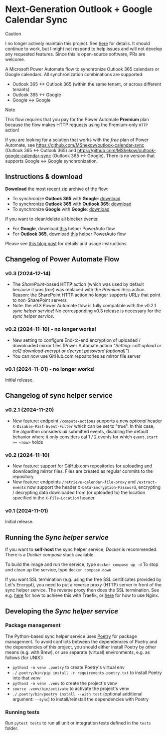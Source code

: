 # Next-Generation Outlook + Google Calendar Sync

> [!CAUTION]
> I no longer actively maintain this project. See [here](https://github.com/MShekow/ng-outlook-google-calendar-sync/issues/20#issuecomment-2537932248) for details. It should continue to work, but I might not respond to help issues and will not develop any requested features. Since this is open-source software, PRs are welcome.

A Microsoft Power Automate flow to synchronize Outlook 365 calendars or Google calendars. All synchronization combinations are supported:
- Outlook 365 <-> Outlook 365 (within the same tenant, or across different tenants)
- Outlook 365 <-> Google
- Google <-> Google

> [!NOTE]  
> This flow requires that you pay for the Power Automate **Premium** plan because the flow makes HTTP requests using the Premium-only `HTTP` action!
>
> If you are looking for a solution that works with the _free_ plan of Power Automate, see https://github.com/MShekow/outlook-calendar-sync (Outlook 365 <-> Outlook 365) and https://github.com/MShekow/outlook-google-calendar-sync (Outlook 365 <-> Google). There is no version that supports Google <-> Google synchronization.

## Instructions & download

**Download** the most recent zip archive of the flow:
- To synchronize **Outlook 365** with **Google**: [download](https://github.com/MShekow/ng-outlook-google-calendar-sync/raw/refs/heads/main/Power%20Automate%20flows/v0.3/NG-Outlook-Google-calendar-sync-v0.3.zip)
- To synchronize **Outlook 365** with **Outlook 365**: [download](https://github.com/MShekow/ng-outlook-google-calendar-sync/raw/refs/heads/main/Power%20Automate%20flows/v0.3/NG-Outlook-calendar-sync-v0.3.zip)
- To synchronize **Google** with **Google**: [download](https://github.com/MShekow/ng-outlook-google-calendar-sync/raw/refs/heads/main/Power%20Automate%20flows/v0.3/NG-Google-calendar-sync-v0.3.zip)

If you want to clean/delete all blocker events:

- For **Google**, download [this](https://github.com/MShekow/ng-outlook-google-calendar-sync/raw/refs/heads/main/Power%20Automate%20flows/Delete%20SyncBlocker%20events%20(Google).zip) helper PowerAuto flow
- For **Outlook 365**, download [this](https://github.com/MShekow/ng-outlook-google-calendar-sync/raw/refs/heads/main/Power%20Automate%20flows/Delete%20SyncBlocker%20events%20(Outlook).zip) helper PowerAuto flow

Please see [this blog post](https://www.augmentedmind.de/2024/11/01/ng-calendar-sync-outlook-google/) for details and usage instructions.

## Changelog of Power Automate Flow

### v0.3 (2024-12-14)

* The _SharePoint_-based **HTTP** action (which was used by default because it was _free_) was replaced with the _Premium_ `Http` action. Reason: the SharePoint HTTP action no longer supports URLs that point to _non_-SharePoint servers
* Note: the v0.3 Power Automate flow is fully compatible with the v0.2.1 _sync helper service_! No corresponding v0.3 release is necessary for the _sync helper service_.

### v0.2 (2024-11-10) - **no longer works!**

* New setting to configure End-to-end encryption of uploaded / downloaded mirror files (Power Automate action _"Setting: cal1 upload or cal2 download encrypt or decrypt password (optional)"_)
* You can now use GitHub.com repositories as mirror file server

### v0.1 (2024-11-01) - **no longer works!**

Initial release.

## Changelog of sync helper service

### v0.2.1 (2024-11-20)

* New feature: endpoint `/compute-actions` supports a new _optional_ header `X-Disable-Past-Event-Filter` which can be set to "true". In this case, the algorithm considers _all_ submitted events, disabling the default behavior where it only considers cal 1 / 2 events for which `event.start >= <now>` holds

### v0.2 (2024-11-10)

* New feature: support for GitHub.com repositories for uploading and downloading mirror files. Files are created as regular commits to the repository
* New feature: endpoints `/retrieve-calendar-file-proxy` and `/extract-events` now support the header `X-Data-Encryption-Password`, encrypting / decrypting data downloaded from (or uploaded to) the location specified in the `X-File-Location` header

### v0.1 (2024-11-01)

Initial release.

## Running the _Sync helper service_

If you want to **self-host** the sync helper service, _Docker_ is recommended. There is a _Docker compose_ stack available.

To build the image and run the service, type `docker compose up -d`
To stop and clean up the service, type `docker compose down`

If you want SSL termination (e.g. using the free SSL certificates provided by Let's Encrypt), you need to put a reverse proxy (HTTP) server in front of the sync helper service. The reverse proxy then does the SSL termination. See e.g. [here](https://doc.traefik.io/traefik/user-guides/docker-compose/acme-tls/) for how to achieve this with Traefik, or [here](https://github.com/nginx-proxy/acme-companion) for how to use Nginx.

## Developing the _Sync helper service_

### Package management

The Python-based sync helper service uses [Poetry](https://python-poetry.org/) for package management. To avoid conflicts between the dependencies of Poetry and the dependencies of this project, you should either install Poetry by other means (e.g. with Brew), or use separate (virtual) environments, e.g. as follows (for UNIX):
- `python3 -m venv .poetry` to create Poetry's virtual env
- `./.poetry/bin/pip install -r requirements-poetry.txt` to install Poetry into that venv
- `python3 -m venv .venv` to create the project's venv
- `source .venv/bin/activate` to activate the project's venv
- `./.poetry/bin/poetry install --with test` (optional additional argument: `--sync`) to install/reinstall the dependencies with Poetry

### Running tests

Run `pytest tests` to run all unit or integration tests defined in the `tests` folder.

